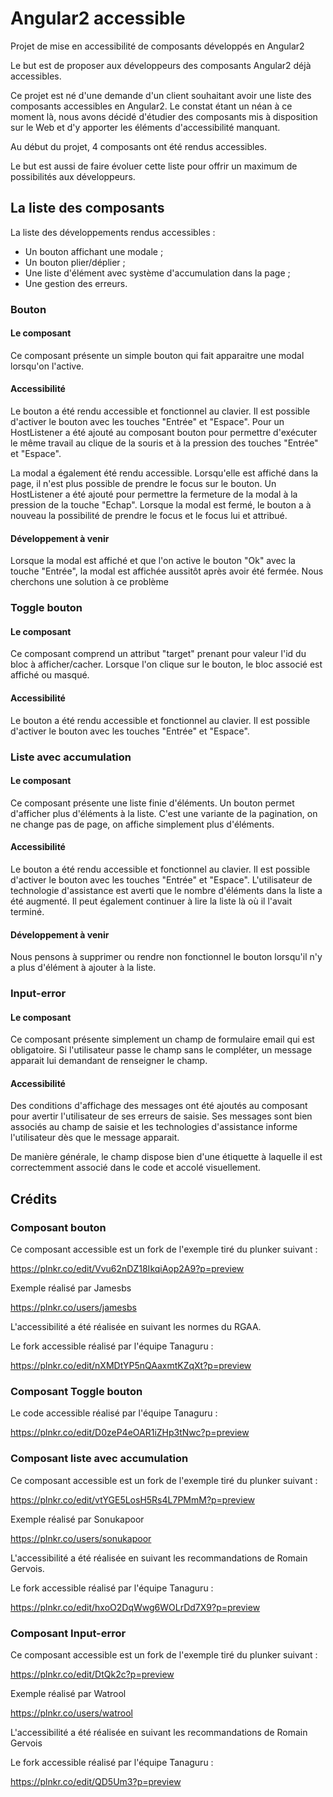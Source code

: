 # Angular2 accessible
Projet de mise en accessibilité de composants développés en Angular2

Le but est de proposer aux développeurs des composants Angular2 déjà accessibles.

Ce projet est né d'une demande d'un client souhaitant avoir une liste des composants accessibles en Angular2. Le constat étant un néan à ce moment là, nous avons décidé d'étudier des composants mis à disposition sur le Web et d'y apporter les éléments d'accessibilité manquant.

Au début du projet, 4 composants ont été rendus accessibles. 

Le but est aussi de faire évoluer cette liste pour offrir un maximum de possibilités aux développeurs.

## La liste des composants
La liste des développements rendus accessibles :
 - Un bouton affichant une modale ;
 - Un bouton plier/déplier ;
 - Une liste d'élément avec système d'accumulation dans la page ;
 - Une gestion des erreurs.

### Bouton

#### Le composant

Ce composant présente un simple bouton qui fait apparaitre une modal lorsqu'on l'active.

#### Accessibilité

Le bouton a été rendu accessible et fonctionnel au clavier. Il est possible d'activer le bouton avec les touches "Entrée" et "Espace". Pour un HostListener a été ajouté au composant bouton pour permettre d'exécuter le même travail au clique de la souris et à la pression des touches "Entrée" et "Espace".

La modal a également été rendu accessible. Lorsqu'elle est affiché dans la page, il n'est plus possible de prendre le focus sur le bouton. Un HostListener a été ajouté pour permettre la fermeture de la modal à la pression de la touche "Echap". Lorsque la modal est fermé, le bouton a à nouveau la possibilité de prendre le focus et le focus lui et attribué.

#### Développement à venir

Lorsque la modal est affiché et que l'on active le bouton "Ok" avec la touche "Entrée", la modal est affichée aussitôt après avoir été fermée. Nous cherchons une solution à ce problème

### Toggle bouton

#### Le composant

Ce composant comprend un attribut "target" prenant pour valeur l'id du bloc à afficher/cacher. Lorsque l'on clique sur le bouton, le bloc associé est affiché ou masqué.

#### Accessibilité

Le bouton a été rendu accessible et fonctionnel au clavier. Il est possible d'activer le bouton avec les touches "Entrée" et "Espace".

### Liste avec accumulation

#### Le composant

Ce composant présente une liste finie d'éléments. Un bouton permet d'afficher plus d'éléments à la liste. C'est une variante de la pagination, on ne change pas de page, on affiche simplement plus d'éléments.

#### Accessibilité

Le bouton a été rendu accessible et fonctionnel au clavier. Il est possible d'activer le bouton avec les touches "Entrée" et "Espace". L'utilisateur de technologie d'assistance est averti que le nombre d'éléments dans la liste a été augmenté. Il peut également continuer à lire la liste là où il l'avait terminé.

#### Développement à venir 

Nous pensons à supprimer ou rendre non fonctionnel le bouton lorsqu'il n'y a plus d'élément à ajouter à la liste.

### Input-error

#### Le composant

Ce composant présente simplement un champ de formulaire email qui est obligatoire. Si l'utilisateur passe le champ sans le compléter, un message apparait lui demandant de renseigner le champ.

#### Accessibilité

Des conditions d'affichage des messages ont été ajoutés au composant pour avertir l'utilisateur de ses erreurs de saisie. Ses messages sont bien associés au champ de saisie et les technologies d'assistance informe l'utilisateur dès que le message apparait.

De manière générale, le champ dispose bien d'une étiquette à laquelle il est correctemment associé dans le code et accolé visuellement.

## Crédits

### Composant bouton

Ce composant accessible est un fork de l'exemple tiré du plunker suivant : 

https://plnkr.co/edit/Vvu62nDZ18IkqiAop2A9?p=preview

Exemple réalisé par Jamesbs

https://plnkr.co/users/jamesbs

L'accessibilité a été réalisée en suivant les normes du RGAA.

Le fork accessible réalisé par l'équipe Tanaguru :

https://plnkr.co/edit/nXMDtYP5nQAaxmtKZqXt?p=preview

### Composant Toggle bouton

Le code accessible réalisé par l'équipe Tanaguru :

https://plnkr.co/edit/D0zeP4eOAR1iZHp3tNwc?p=preview

### Composant liste avec accumulation

Ce composant accessible est un fork de l'exemple tiré du plunker suivant : 

https://plnkr.co/edit/vtYGE5LosH5Rs4L7PMmM?p=preview

Exemple réalisé par Sonukapoor

https://plnkr.co/users/sonukapoor

L'accessibilité a été réalisée en suivant les recommandations de Romain Gervois.

Le fork accessible réalisé par l'équipe Tanaguru :

https://plnkr.co/edit/hxoO2DqWwg6WOLrDd7X9?p=preview

### Composant Input-error

Ce composant accessible est un fork de l'exemple tiré du plunker suivant : 

https://plnkr.co/edit/DtQk2c?p=preview

Exemple réalisé par Watrool

https://plnkr.co/users/watrool

L'accessibilité a été réalisée en suivant les recommandations de Romain Gervois

Le fork accessible réalisé par l'équipe Tanaguru :

https://plnkr.co/edit/QD5Um3?p=preview
